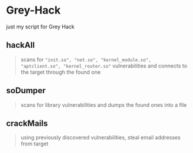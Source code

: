 # Grey-Hack
just my script for Grey Hack

## hackAll
> scans for `"init.so", "net.so", "kernel_module.so", "aptclient.so", "kernel_router.so"` vulnerabilities and connects to the target through the found one

## soDumper
> scans for library vulnerabilities and dumps the found ones into a file

## crackMails
> using previously discovered vulnerabilities, steal email addresses from target

